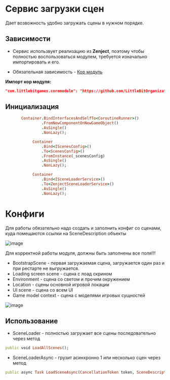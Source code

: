 # Сервис загрузки сцен

Дает возвожность удобно загружать сцены в нужном порядке.

## Зависимости

- Сервис использвует реализацию из **Zenject**, поэтому чтобы полностью воспользоваться модулем, требуется изначально импортировать и его.

- Обязательная зависимость - [Кор модуль](https://github.com/LittleBitOrganization/evolution-engine-core)

**Импорт кор модуля:**
```json
"com.littlebitgames.coremodule": "https://github.com/LittleBitOrganization/evolution-engine-core.git"
```

## Инициализация

```ruby
       Container.BindInterfacesAndSelfTo<CoroutineRunner>()
                .FromNewComponentOnNewGameObject()
                .AsSingle()
                .NonLazy();

            Container
                .Bind<IScenesConfig>()
                .To<ScenesConfig>()
                .FromInstance(_scenesConfig)
                .AsSingle()
                .NonLazy();

            Container
                .Bind<ISceneLoaderService>()
                .To<ZenjectSceneLoaderService>()
                .AsSingle()
                .NonLazy();
```

# Конфиги

Для работы обязательно надо создать и заполнить конфиг со сценами, куда помещаются ссылки на SceneDescription объекты

![image](https://user-images.githubusercontent.com/66946236/203389389-c35e8f2e-b121-45c3-bdde-c1aca7334196.png)

Для корректной работы модуля, должны быть заполнены все поля!!!
- BootstrapScene - первая загружаемая сцена, загружается один раз и при рестарте не выгружается.
- Loading screen scene - сцена с лоад скрином
- Environment - сцена со светом и прочим окружением
- Location - сцены основной игровой локации
- UI scene - сцена со всем UI
- Game model context - сцена с моделями игровых сущностей

![image](https://user-images.githubusercontent.com/66946236/203389917-7a959be0-24cd-47bd-9506-e2c7f50cfc60.png)

## Использование

- SceneLoader - полностью загружает все сцены последовательно через метод
```ruby
public void LoadAllScenes();
```
- SceneLoaderAsync - грузит асинхронно 1 или несколько сцен через метод 
```ruby
public async Task LoadSceneAsync(CancellationToken token, SceneDescription scene);
```

